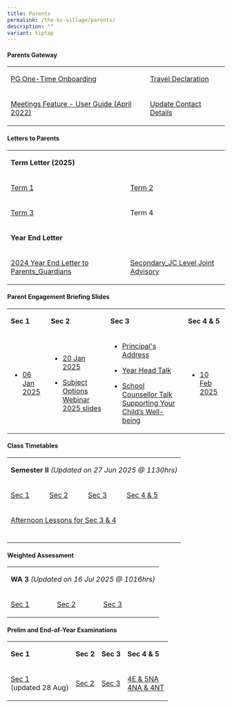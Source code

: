 ```yaml
---
title: Parents
permalink: /the-kc-village/parents/
description: ""
variant: tiptap
---
```

<h4>Parents Gateway</h4>
<table style="minWidth: 50px">
<colgroup>
<col>
<col>
</colgroup>
<tbody>
<tr>
<td rowspan="1" colspan="1">
<p><a href="/files/PG%20One-Time%20Onboarding.pdf" rel="noopener noreferrer nofollow" target="_blank">PG One-Time Onboarding</a>
</p>
</td>
<td rowspan="1" colspan="1">
<p><a href="/files/KC Village/Parents/kc_travel_declaration_website.pdf" rel="noopener noreferrer nofollow" target="_blank">Travel Declaration</a>
</p>
</td>
</tr>
<tr>
<td rowspan="1" colspan="1">
<p><a href="/files/Meetings%20Feature%20-%20User%20Guide%20April%202022.pdf" rel="noopener noreferrer nofollow" target="_blank">Meetings Feature - User Guide (April 2022)</a>
</p>
</td>
<td rowspan="1" colspan="1">
<p><a href="/files/Update%20Contact%20Details.pdf" rel="noopener noreferrer nofollow" target="_blank">Update Contact Details</a>
</p>
</td>
</tr>
</tbody>
</table>
<h4>Letters to Parents</h4>
<table style="minWidth: 50px">
<colgroup>
<col>
<col>
</colgroup>
<tbody>
<tr>
<td rowspan="1" colspan="2">
<p><strong>Term Letter (2025)</strong>
</p>
</td>
</tr>
<tr>
<td rowspan="1" colspan="1">
<p><a href="/files/KC Village/Parents/Letters To Parents/KC_Term_1_Letter_to_Parents_Guardians_2025.pdf" rel="noopener noreferrer nofollow" target="_blank">Term 1</a>
</p>
</td>
<td rowspan="1" colspan="1">
<p><a href="/files/KC Village/Parents/Letters To Parents/2025_T2_Letter_to_Parents_Guardians.pdf" rel="noopener noreferrer nofollow" target="_blank">Term 2</a>
</p>
</td>
</tr>
<tr>
<td rowspan="1" colspan="1">
<p><a href="/files/KC Village/Parents/Letters To Parents/2025_T3_Letter_to_Parents__18_Jun_.pdf" rel="noopener noreferrer nofollow" target="_blank">Term 3</a>
</p>
</td>
<td rowspan="1" colspan="1">
<p>Term 4</p>
</td>
</tr>
<tr>
<td rowspan="1" colspan="2">
<p><strong>Year End Letter</strong>
</p>
</td>
</tr>
<tr>
<td rowspan="1" colspan="1">
<p><a href="/files/KC Village/Parents/Letters To Parents/2024_Year_End_Letter_to_Parents_Guardians.pdf" rel="noopener noreferrer nofollow" target="_blank">2024 Year End Letter to Parents_Guardians</a>
</p>
</td>
<td rowspan="1" colspan="1">
<p><a href="/files/KC Village/Parents/Letters To Parents/Attachment_2___Secondary_JC_Level_Joint_Advisory__Term_4_.pdf" rel="noopener noreferrer nofollow" target="_blank">Secondary_JC Level Joint Advisory</a>
</p>
</td>
</tr>
</tbody>
</table>
<h4>Parent Engagement Briefing Slides</h4>
<table style="minWidth: 100px">
<colgroup>
<col>
<col>
<col>
<col>
</colgroup>
<tbody>
<tr>
<td rowspan="1" colspan="1">
<p><strong>Sec 1</strong>
</p>
</td>
<td rowspan="1" colspan="1">
<p><strong>Sec 2</strong>
</p>
</td>
<td rowspan="1" colspan="1">
<p><strong>Sec 3</strong>
</p>
</td>
<td rowspan="1" colspan="1">
<p><strong>Sec 4 &amp; 5</strong>
</p>
</td>
</tr>
<tr>
<td rowspan="1" colspan="1">
<ul data-tight="true" class="tight">
<li>
<p><a href="/files/KC Village/Parents/Sec_1_Parent_Engagement_slides_2025.pdf" rel="noopener noreferrer nofollow" target="_blank">06 Jan 2025</a>
</p>
</li>
</ul>
</td>
<td rowspan="1" colspan="1">
<ul data-tight="true" class="tight">
<li>
<p><a href="/files/KC Village/Parents/CHIJ_KC_Subject_Options_Webinar_2025_Slides_for_Parents.pdf" rel="noopener noreferrer nofollow" target="_blank">20 Jan 2025</a>
</p>
</li>
<li>
<p><a href="/files/KC Village/Parents/CHIJ_KC_Subject_Options_Webinar_2025_Slides_for_Parents.pdf" rel="noopener noreferrer nofollow" target="_blank">Subject Options Webinar 2025 slides</a>
</p>
</li>
</ul>
</td>
<td rowspan="1" colspan="1">
<ul data-tight="true" class="tight">
<li>
<p><a href="/files/KC Village/Parents/Principal_s_Address_2025_Sec_3_Parent_Engagement.pdf" rel="noopener nofollow" target="_blank">Principal's Address</a>
</p>
</li>
<li>
<p><a href="/files/KC Village/Parents/2025_Sec_3_Parent_Engagement_YH_Talk.pdf" rel="noopener nofollow" target="_blank">Year Head Talk</a>
</p>
</li>
<li>
<p><a href="/files/KC Village/Parents/School_Counsellor_Talk_Supporting_Your_Child_s_Well_being.pdf" rel="noopener nofollow" target="_blank">School Counsellor Talk Supporting Your Child’s Well-being</a>
</p>
</li>
</ul>
</td>
<td rowspan="1" colspan="1">
<ul data-tight="true" class="tight">
<li>
<p><a href="/files/KC Village/Parents/Grad_cohort_Parent_Engagement_slides_2025.pdf" rel="noopener nofollow" target="_blank">10 Feb 2025</a>
</p>
</li>
</ul>
</td>
</tr>
</tbody>
</table>
<h4>Class Timetables</h4>
<table style="minWidth: 100px">
<colgroup>
<col>
<col>
<col>
<col>
</colgroup>
<tbody>
<tr>
<td rowspan="1" colspan="4">
<p><strong>Semester II </strong><em>(Updated on 27 Jun 2025 @ 1130hrs)</em>
</p>
</td>
</tr>
<tr>
<td rowspan="1" colspan="1">
<p><a href="/files/KC Village/Parents/TimeTables/Sec_1___Sem_2_TT_26_Jun_2025.pdf" rel="noopener noreferrer nofollow" target="_blank">Sec 1</a>
</p>
</td>
<td rowspan="1" colspan="1">
<p><a href="/files/KC Village/Parents/TimeTables/Sec_2___Sem_2_TT_26_Jun_2025.pdf" rel="noopener noreferrer nofollow" target="_blank">Sec 2</a>
</p>
</td>
<td rowspan="1" colspan="1">
<p><a href="/files/KC Village/Parents/TimeTables/Sec_3___Sem_2_TT_26_Jun_2025.pdf" rel="noopener noreferrer nofollow" target="_blank">Sec 3</a>
</p>
</td>
<td rowspan="1" colspan="1">
<p><a href="/files/KC Village/Parents/TimeTables/Sec_4_5___Sem_2_TT_26_Jun_2025.pdf" rel="noopener noreferrer nofollow" target="_blank">Sec 4 &amp; 5</a>
</p>
</td>
</tr>
<tr>
<td rowspan="1" colspan="4">
<p><a href="/files/KC Village/Parents/TimeTables/2025_Semester_2_Afternoon_Lessons.pdf" rel="noopener noreferrer nofollow" target="_blank">Afternoon Lessons for Sec 3 &amp; 4</a>
</p>
</td>
</tr>
<tr>
<td rowspan="1" colspan="4">
<p></p>
</td>
</tr>
</tbody>
</table>
<h4>Weighted Assessment</h4>
<table style="minWidth: 100px">
<colgroup>
<col>
<col>
<col>
<col>
</colgroup>
<tbody>
<tr>
<td rowspan="1" colspan="4">
<p><strong>WA 3 </strong><em>(Updated on 16 Jul 2025 @ 1016hrs)</em>
</p>
</td>
</tr>
<tr>
<td rowspan="1" colspan="1">
<p><a href="/files/KC Village/Parents/Weighted Assessment/Sec_1_Weighted_Assessment_3_Schedule_2025.pdf" rel="noopener nofollow" target="_blank">Sec 1</a>
</p>
</td>
<td rowspan="1" colspan="1">
<p><a href="/files/KC Village/Parents/Weighted Assessment/Sec_2_Weighted_Assessment_3_Schedule_2025.pdf" rel="noopener nofollow" target="_blank">Sec 2</a>
</p>
</td>
<td rowspan="1" colspan="1">
<p><a href="/files/KC Village/Parents/Weighted Assessment/Sec_3_Weighted_Assessment_3_Schedule_2025.pdf" rel="noopener nofollow" target="_blank">Sec 3</a>
</p>
</td>
<td rowspan="1" colspan="1">
<p></p>
</td>
</tr>
</tbody>
</table>
<h4>Prelim and End-of-Year Examinations</h4>
<table style="minWidth: 100px">
<colgroup>
<col>
<col>
<col>
<col>
</colgroup>
<tbody>
<tr>
<td rowspan="1" colspan="1">
<p><strong>Sec 1</strong>
</p>
</td>
<td rowspan="1" colspan="1">
<p><strong>Sec 2</strong>
</p>
</td>
<td rowspan="1" colspan="1">
<p><strong>Sec 3</strong>
</p>
</td>
<td rowspan="1" colspan="1">
<p><strong>Sec 4 &amp; 5</strong>
</p>
</td>
</tr>
<tr>
<td rowspan="1" colspan="1">
<p><a href="/files/KC Village/Parents/Letters To Parents/2025_Sec_1_EOY_Exam_Letter_to_Parents_and_TT_STUDENT_COPY_FINAL_COMBINED_updated28AUG.pdf" rel="noopener noreferrer nofollow" target="_blank">Sec 1</a>
<br>(updated 28 Aug)</p>
</td>
<td rowspan="1" colspan="1">
<p><a href="/files/KC Village/Parents/Letters To Parents/2025_Sec_2_EOY_Exam_Letter_to_Parents_and_TT_STUDENT_COPY_FINAL_COMBINED.pdf" rel="noopener noreferrer nofollow" target="_blank">Sec 2</a>
</p>
</td>
<td rowspan="1" colspan="1">
<p><a href="/files/KC Village/Parents/Letters To Parents/2025_Sec_3_EOY_Exam_Letter_to_Parents_and_TT_STUDENT_COPY_FINAL_COMBINED.pdf" rel="noopener noreferrer nofollow" target="_blank">Sec 3</a>
</p>
</td>
<td rowspan="1" colspan="1">
<p><a href="/files/KC Village/Parents/Letters To Parents/2025_4E5N_Prelim_Exam_Letter_to_Parents_and_TT.pdf" rel="noopener noreferrer nofollow" target="_blank">4E &amp; 5NA</a>
<br><a href="/files/KC Village/Parents/Letters To Parents/2025_4NA_NT_Prelim_Exam_Letter_to_Parents_and_TT_STUDENT_COPY_FINAL.pdf" rel="noopener nofollow" target="_blank">4NA &amp; 4NT</a>
</p>
</td>
</tr>
</tbody>
</table>
<p></p>